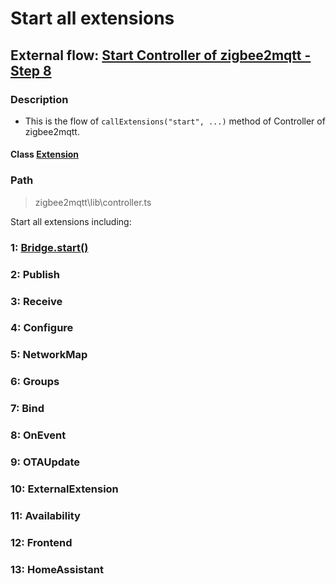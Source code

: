 # Start all extensions 

## External flow: [Start Controller of zigbee2mqtt - Step 8](5_start_controller_of_zigbee2mqtt.md#step-8-start-all-extensions)

### Description
- This is the flow of `callExtensions("start", ...)` method of Controller of zigbee2mqtt.
  
#### Class [Extension]()

### Path
> zigbee2mqtt\lib\controller.ts

Start all extensions including:

### 1: [Bridge.start()]()

### 2: Publish

### 3: Receive

### 4: Configure

### 5: NetworkMap

### 6: Groups

### 7: Bind

### 8: OnEvent

### 9: OTAUpdate

### 10: ExternalExtension

### 11: Availability

### 12: Frontend

### 13: HomeAssistant




